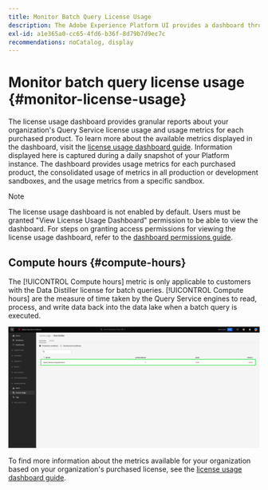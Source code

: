 ```yaml
---
title: Monitor Batch Query License Usage
description: The Adobe Experience Platform UI provides a dashboard through which you can view important information about your organization's Data Distiller license usage.
exl-id: a1e365a0-cc65-4fd6-b36f-8d79b7d9ec7c
recommendations: noCatalog, display
---
```

# Monitor batch query license usage {#monitor-license-usage}

The license usage dashboard provides granular reports about your organization's Query Service license usage and usage metrics for each purchased product. To learn more about the available metrics displayed in the dashboard, visit the [license usage dashboard guide](../../dashboards/guides/license-usage.md#available-metrics). Information displayed here is captured during a daily snapshot of your Platform instance. The dashboard provides usage metrics for each purchased product, the consolidated usage of metrics in all production or development sandboxes, and the usage metrics from a specific sandbox. 

>[!NOTE]
>
>The license usage dashboard is not enabled by default. Users must be granted "View License Usage Dashboard" permission to be able to view the dashboard. For steps on granting access permissions for viewing the license usage dashboard, refer to the [dashboard permissions guide](../permissions.md).

## Compute hours {#compute-hours}

The [!UICONTROL Compute hours] metric is only applicable to customers with the Data Distiller license for batch queries. [!UICONTROL Compute hours] are the measure of time taken by the Query Service engines to read, process, and write data back into the data lake when a batch query is executed.

![The license usage dashboard with the compute hours metric highlighted.](../images/data-distiller/compute-hours.png)

To find more information about the metrics available for your organization based on your organization's purchased license, see the [license usage dashboard guide](../../dashboards/guides/license-usage.md).
